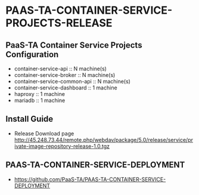 # PAAS-TA-CONTAINER-SERVICE-PROJECTS-RELEASE

## PaaS-TA Container Service Projects Configuration
- container-service-api :: N machine(s) 
- container-service-broker :: N machine(s)
- container-service-common-api :: N machine(s)
- container-service-dashboard :: 1 machine
- haproxy :: 1 machine
- mariadb :: 1 machine

## Install Guide
- Release Download page http://45.248.73.44/remote.php/webdav/package/5.0/release/service/private-image-repository-release-1.0.tgz

## PAAS-TA-CONTAINER-SERVICE-DEPLOYMENT
- https://github.com/PaaS-TA/PAAS-TA-CONTAINER-SERVICE-DEPLOYMENT

